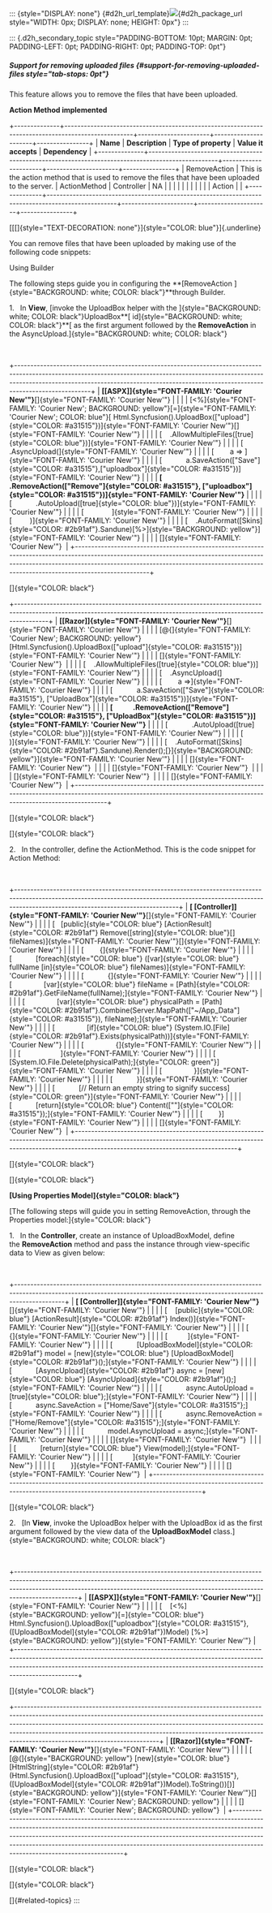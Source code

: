 ::: {style="DISPLAY: none"}
[](ms-xhelp:///?Id=d2h_url_template){#d2h_url_template}![](!package_url!){#d2h_package_url style="WIDTH: 0px; DISPLAY: none; HEIGHT: 0px"}
:::

::: {.d2h_secondary_topic style="PADDING-BOTTOM: 10pt; MARGIN: 0pt; PADDING-LEFT: 0pt; PADDING-RIGHT: 0pt; PADDING-TOP: 0pt"}
##### Support for removing uploaded files {#support-for-removing-uploaded-files style="tab-stops: 0pt"}

This feature allows you to remove the files that have been uploaded.

**Action Method implemented**

+--------------+---------------------------------------------------------------------------------------------------+----------------------+----------------------+----------------+
| **Name**     | **Description**                                                                                   | **Type of property** | **Value it accepts** | **Dependency** |
+--------------+---------------------------------------------------------------------------------------------------+----------------------+----------------------+----------------+
| RemoveAction | This is the action method that is used to remove the files that have been uploaded to the server. | ActionMethod         | Controller           | NA             |
|              |                                                                                                   |                      |                      |                |
|              |                                                                                                   |                      | Action               |                |
+--------------+---------------------------------------------------------------------------------------------------+----------------------+----------------------+----------------+

[[[]{style="TEXT-DECORATION: none"}]{style="COLOR: blue"}]{.underline} 

You can remove files that have been uploaded by making use of the following code snippets:

Using Builder

The following steps guide you in configuring the **[RemoveAction ]{style="BACKGROUND: white; COLOR: black"}**through Builder.

1.   In **View**, [invoke the UploadBox helper with the ]{style="BACKGROUND: white; COLOR: black"}UploadBox**[ id]{style="BACKGROUND: white; COLOR: black"}**[ as the first argument followed by the **RemoveAction** in the AsyncUpload.]{style="BACKGROUND: white; COLOR: black"}

 

+-----------------------------------------------------------------------------------------------------------------------------------------------------------------------------------------------------------------------------------------------------------------+
| **[\[ASPX\]]{style="FONT-FAMILY: 'Courier New'"}**[]{style="FONT-FAMILY: 'Courier New'"}                                                                                                                                                                        |
|                                                                                                                                                                                                                                                                 |
| [\<%]{style="FONT-FAMILY: 'Courier New'; BACKGROUND: yellow"}[=]{style="FONT-FAMILY: 'Courier New'; COLOR: blue"}[ Html.Syncfusion().UploadBox([\"upload\"]{style="COLOR: #a31515"})]{style="FONT-FAMILY: 'Courier New'"}[]{style="FONT-FAMILY: 'Courier New'"} |
|                                                                                                                                                                                                                                                                 |
| [    .AllowMultipleFiles([true]{style="COLOR: blue"})]{style="FONT-FAMILY: 'Courier New'"}                                                                                                                                                                      |
|                                                                                                                                                                                                                                                                 |
| [    .AsyncUpload(]{style="FONT-FAMILY: 'Courier New'"}                                                                                                                                                                                                         |
|                                                                                                                                                                                                                                                                 |
| [        a =\> ]{style="FONT-FAMILY: 'Courier New'"}                                                                                                                                                                                                            |
|                                                                                                                                                                                                                                                                 |
| [            a.SaveAction([\"Save\"]{style="COLOR: #a31515"},[\"uploadbox\"]{style="COLOR: #a31515"})]{style="FONT-FAMILY: 'Courier New'"}                                                                                                                      |
|                                                                                                                                                                                                                                                                 |
| **[                .RemoveAction([\"Remove\"]{style="COLOR: #a31515"}, [\"uploadbox\"]{style="COLOR: #a31515"})]{style="FONT-FAMILY: 'Courier New'"}**                                                                                                          |
|                                                                                                                                                                                                                                                                 |
| [            .AutoUpload([true]{style="COLOR: blue"})]{style="FONT-FAMILY: 'Courier New'"}                                                                                                                                                                      |
|                                                                                                                                                                                                                                                                 |
| [              ]{style="FONT-FAMILY: 'Courier New'"}                                                                                                                                                                                                            |
|                                                                                                                                                                                                                                                                 |
| [         )]{style="FONT-FAMILY: 'Courier New'"}                                                                                                                                                                                                                |
|                                                                                                                                                                                                                                                                 |
| [    .AutoFormat([Skins]{style="COLOR: #2b91af"}.Sandune)[%\>]{style="BACKGROUND: yellow"}]{style="FONT-FAMILY: 'Courier New'"}                                                                                                                                 |
|                                                                                                                                                                                                                                                                 |
| []{style="FONT-FAMILY: 'Courier New'"}                                                                                                                                                                                                                          |
+-----------------------------------------------------------------------------------------------------------------------------------------------------------------------------------------------------------------------------------------------------------------+

[]{style="COLOR: black"} 

+----------------------------------------------------------------------------------------------------------------------------------------------------------------------+
| **[\[Razor\]]{style="FONT-FAMILY: 'Courier New'"}**[]{style="FONT-FAMILY: 'Courier New'"}                                                                            |
|                                                                                                                                                                      |
| [\@{]{style="FONT-FAMILY: 'Courier New'; BACKGROUND: yellow"}[Html.Syncfusion().UploadBox([\"upload\"]{style="COLOR: #a31515"})]{style="FONT-FAMILY: 'Courier New'"} |
|                                                                                                                                                                      |
| []{style="FONT-FAMILY: 'Courier New'"}                                                                                                                               |
|                                                                                                                                                                      |
| [    .AllowMultipleFiles([true]{style="COLOR: blue"})]{style="FONT-FAMILY: 'Courier New'"}                                                                           |
|                                                                                                                                                                      |
| [    .AsyncUpload(]{style="FONT-FAMILY: 'Courier New'"}                                                                                                              |
|                                                                                                                                                                      |
| [        a =\>]{style="FONT-FAMILY: 'Courier New'"}                                                                                                                  |
|                                                                                                                                                                      |
| [            a.SaveAction([\"Save\"]{style="COLOR: #a31515"}, [\"UploadBox\"]{style="COLOR: #a31515"})]{style="FONT-FAMILY: 'Courier New'"}                          |
|                                                                                                                                                                      |
| **[            .RemoveAction([\"Remove\"]{style="COLOR: #a31515"}, [\"UploadBox\"]{style="COLOR: #a31515"})]{style="FONT-FAMILY: 'Courier New'"}**                   |
|                                                                                                                                                                      |
| [            .AutoUpload([true]{style="COLOR: blue"})]{style="FONT-FAMILY: 'Courier New'"}                                                                           |
|                                                                                                                                                                      |
| [         )]{style="FONT-FAMILY: 'Courier New'"}                                                                                                                     |
|                                                                                                                                                                      |
| [    .AutoFormat([Skins]{style="COLOR: #2b91af"}.Sandune).Render();[}]{style="BACKGROUND: yellow"}]{style="FONT-FAMILY: 'Courier New'"}                              |
|                                                                                                                                                                      |
| []{style="FONT-FAMILY: 'Courier New'"}                                                                                                                               |
|                                                                                                                                                                      |
| []{style="FONT-FAMILY: 'Courier New'"}                                                                                                                               |
|                                                                                                                                                                      |
| []{style="FONT-FAMILY: 'Courier New'"}                                                                                                                               |
|                                                                                                                                                                      |
| []{style="FONT-FAMILY: 'Courier New'"}                                                                                                                               |
+----------------------------------------------------------------------------------------------------------------------------------------------------------------------+

[]{style="COLOR: black"} 

[]{style="COLOR: black"} 

2.   In the controller, define the ActionMethod. This is the code snippet for Action Method:

 

+--------------------------------------------------------------------------------------------------------------------------------------------------------------------------------------------------------------+
| **[ \[Controller\]]{style="FONT-FAMILY: 'Courier New'"}**[]{style="FONT-FAMILY: 'Courier New'"}                                                                                                              |
|                                                                                                                                                                                                              |
| [   [public]{style="COLOR: blue"} [ActionResult]{style="COLOR: #2b91af"} Remove([string]{style="COLOR: blue"}\[\] fileNames)]{style="FONT-FAMILY: 'Courier New'"}[]{style="FONT-FAMILY: 'Courier New'"}      |
|                                                                                                                                                                                                              |
| [        {]{style="FONT-FAMILY: 'Courier New'"}                                                                                                                                                              |
|                                                                                                                                                                                                              |
| [            [foreach]{style="COLOR: blue"} ([var]{style="COLOR: blue"} fullName [in]{style="COLOR: blue"} fileNames)]{style="FONT-FAMILY: 'Courier New'"}                                                   |
|                                                                                                                                                                                                              |
| [            {]{style="FONT-FAMILY: 'Courier New'"}                                                                                                                                                          |
|                                                                                                                                                                                                              |
| [                [var]{style="COLOR: blue"} fileName = [Path]{style="COLOR: #2b91af"}.GetFileName(fullName);]{style="FONT-FAMILY: 'Courier New'"}                                                            |
|                                                                                                                                                                                                              |
| [                [var]{style="COLOR: blue"} physicalPath = [Path]{style="COLOR: #2b91af"}.Combine(Server.MapPath([\"\~/App_Data\"]{style="COLOR: #a31515"}), fileName);]{style="FONT-FAMILY: 'Courier New'"} |
|                                                                                                                                                                                                              |
| [                [if]{style="COLOR: blue"} (System.IO.[File]{style="COLOR: #2b91af"}.Exists(physicalPath))]{style="FONT-FAMILY: 'Courier New'"}                                                              |
|                                                                                                                                                                                                              |
| [                {]{style="FONT-FAMILY: 'Courier New'"}                                                                                                                                                      |
|                                                                                                                                                                                                              |
| [                    ]{style="FONT-FAMILY: 'Courier New'"}                                                                                                                                                   |
|                                                                                                                                                                                                              |
| [                    [System.IO.File.Delete(physicalPath);]{style="COLOR: green"}]{style="FONT-FAMILY: 'Courier New'"}                                                                                       |
|                                                                                                                                                                                                              |
| [                }]{style="FONT-FAMILY: 'Courier New'"}                                                                                                                                                      |
|                                                                                                                                                                                                              |
| [            }]{style="FONT-FAMILY: 'Courier New'"}                                                                                                                                                          |
|                                                                                                                                                                                                              |
| [            [// Return an empty string to signify success]{style="COLOR: green"}]{style="FONT-FAMILY: 'Courier New'"}                                                                                       |
|                                                                                                                                                                                                              |
| [            [return]{style="COLOR: blue"} Content([\"\"]{style="COLOR: #a31515"});]{style="FONT-FAMILY: 'Courier New'"}                                                                                     |
|                                                                                                                                                                                                              |
| [        }]{style="FONT-FAMILY: 'Courier New'"}                                                                                                                                                              |
|                                                                                                                                                                                                              |
| []{style="FONT-FAMILY: 'Courier New'"}                                                                                                                                                                       |
+--------------------------------------------------------------------------------------------------------------------------------------------------------------------------------------------------------------+

[]{style="COLOR: black"} 

[]{style="COLOR: black"} 

**[Using Properties Model]{style="COLOR: black"}**

[The following steps will guide you in setting RemoveAction, through the Properties model:]{style="COLOR: black"}

1.   In the **Controller**, create an instance of UploadBoxModel, define the **RemoveAction** method and pass the instance through view-specific data to View as given below:

 

+---------------------------------------------------------------------------------------------------------------------------------------------------------------------------+
| **[ \[Controller\]]{style="FONT-FAMILY: 'Courier New'"}**[]{style="FONT-FAMILY: 'Courier New'"}                                                                           |
|                                                                                                                                                                           |
| [    [public]{style="COLOR: blue"} [ActionResult]{style="COLOR: #2b91af"} Index()]{style="FONT-FAMILY: 'Courier New'"}[]{style="FONT-FAMILY: 'Courier New'"}              |
|                                                                                                                                                                           |
| [        {]{style="FONT-FAMILY: 'Courier New'"}                                                                                                                           |
|                                                                                                                                                                           |
| [          ]{style="FONT-FAMILY: 'Courier New'"}                                                                                                                          |
|                                                                                                                                                                           |
| [            [UploadBoxModel]{style="COLOR: #2b91af"} model = [new]{style="COLOR: blue"} [UploadBoxModel]{style="COLOR: #2b91af"}();]{style="FONT-FAMILY: 'Courier New'"} |
|                                                                                                                                                                           |
| [            [AsyncUpload]{style="COLOR: #2b91af"} async = [new]{style="COLOR: blue"} [AsyncUpload]{style="COLOR: #2b91af"}();]{style="FONT-FAMILY: 'Courier New'"}       |
|                                                                                                                                                                           |
| [            async.AutoUpload = [true]{style="COLOR: blue"};]{style="FONT-FAMILY: 'Courier New'"}                                                                         |
|                                                                                                                                                                           |
| [            async.SaveAction = [\"Home/Save\"]{style="COLOR: #a31515"};]{style="FONT-FAMILY: 'Courier New'"}                                                             |
|                                                                                                                                                                           |
| [            async.RemoveAction = [\"Home/Remove\"]{style="COLOR: #a31515"};]{style="FONT-FAMILY: 'Courier New'"}                                                         |
|                                                                                                                                                                           |
| [            model.AsyncUpload = async;]{style="FONT-FAMILY: 'Courier New'"}                                                                                              |
|                                                                                                                                                                           |
| []{style="FONT-FAMILY: 'Courier New'"}                                                                                                                                    |
|                                                                                                                                                                           |
| [            [return]{style="COLOR: blue"} View(model);]{style="FONT-FAMILY: 'Courier New'"}                                                                              |
|                                                                                                                                                                           |
| [          ]{style="FONT-FAMILY: 'Courier New'"}                                                                                                                          |
|                                                                                                                                                                           |
| [        }]{style="FONT-FAMILY: 'Courier New'"}                                                                                                                           |
|                                                                                                                                                                           |
| []{style="FONT-FAMILY: 'Courier New'"}                                                                                                                                    |
+---------------------------------------------------------------------------------------------------------------------------------------------------------------------------+

[]{style="COLOR: black"} 

2.   [In **View**, invoke the UploadBox helper with the UploadBox id as the first argument followed by the view data of the **UploadBoxModel** class.]{style="BACKGROUND: white; COLOR: black"}

 

+-------------------------------------------------------------------------------------------------------------------------------------------------------------------------------------------------------------------------------------------------------------+
| **[\[ASPX\]]{style="FONT-FAMILY: 'Courier New'"}**[]{style="FONT-FAMILY: 'Courier New'"}                                                                                                                                                                    |
|                                                                                                                                                                                                                                                             |
| [    [\<%]{style="BACKGROUND: yellow"}[=]{style="COLOR: blue"} Html.Syncfusion().UploadBox([\"uploadbox\"]{style="COLOR: #a31515"}, ([UploadBoxModel]{style="COLOR: #2b91af"})Model) [%\>]{style="BACKGROUND: yellow"}]{style="FONT-FAMILY: 'Courier New'"} |
+-------------------------------------------------------------------------------------------------------------------------------------------------------------------------------------------------------------------------------------------------------------+

[]{style="COLOR: black"} 

+--------------------------------------------------------------------------------------------------------------------------------------------------------------------------------------------------------------------------------------------------------------------------------------------------------------------------------------------------------------------+
| **[\[Razor\]]{style="FONT-FAMILY: 'Courier New'"}**[]{style="FONT-FAMILY: 'Courier New'"}                                                                                                                                                                                                                                                                          |
|                                                                                                                                                                                                                                                                                                                                                                    |
| [     [@(]{style="BACKGROUND: yellow"} [new]{style="COLOR: blue"} [HtmlString]{style="COLOR: #2b91af"}(Html.Syncfusion().UploadBox([\"upload\"]{style="COLOR: #a31515"},([UploadBoxModel]{style="COLOR: #2b91af"})Model).ToString())[)]{style="BACKGROUND: yellow"}]{style="FONT-FAMILY: 'Courier New'"}[]{style="FONT-FAMILY: 'Courier New'; BACKGROUND: yellow"} |
|                                                                                                                                                                                                                                                                                                                                                                    |
| []{style="FONT-FAMILY: 'Courier New'; BACKGROUND: yellow"}                                                                                                                                                                                                                                                                                                         |
+--------------------------------------------------------------------------------------------------------------------------------------------------------------------------------------------------------------------------------------------------------------------------------------------------------------------------------------------------------------------+

[]{style="COLOR: black"} 

[]{style="COLOR: black"} 

[]{#related-topics}
:::
